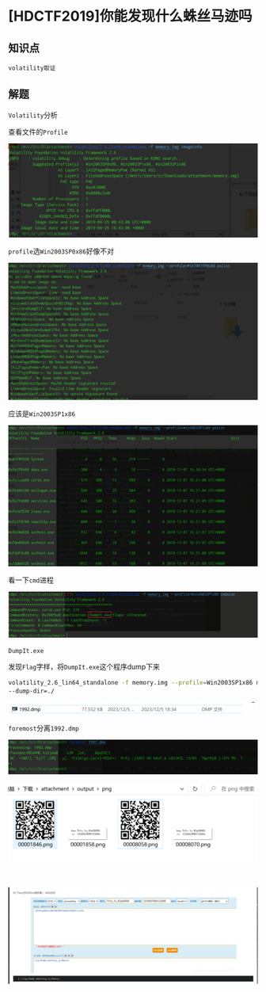 # [HDCTF2019]你能发现什么蛛丝马迹吗

## 知识点

`volatility取证`

## 解题

`Volatility`分析

查看文件的`Profile`

![](./img/98-1.png)

`profile`选`Win2003SP0x86`好像不对

![](./img/98-2.png)

应该是`Win2003SP1x86`

![](./img/98-3.png)

看一下`cmd`进程

![](./img/98-4.png)

`DumpIt.exe`

发现`Flag`字样，将`DumpIt.exe`这个程序dump下来

```bash
volatility_2.6_lin64_standalone -f memory.img --profile=Win2003SP1x86 memdump -p 1992
--dump-dir=./
```

![](./img/98-5.png)

`foremost`分离`1992.dmp`

![](./img/98-6.png)

![](./img/98-7.png)

# ![](./img/98-8.png)